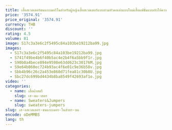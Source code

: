 ```yaml
---
title: เสื้อสเวตเตอร์ขนแกะเมอริโนสำหรับผู้หญิงเสื้อสเวตเตอร์แบบสวมหัวคอเต่าแบบใหม่เสื้อแฟชั่นแบบถักให้ความอบอุ่นสำหรับฤดูใบไม้ร่วงและฤดูหนาว
price: '3574.91'
price_original: '3574.91'
currency: THB
discount: ''
rating: 4.5
volume: 81
image: S17c3a3e6c2f5495c84a103be19212ba99.jpg
images:
  - S17c3a3e6c2f5495c84a103be19212ba99.jpg
  - S741f49be4b6f40b5ac4e2b4f6a5bb9f1r.jpg
  - S90b0a4bece894e9598e63dd623c30176M.jpg
  - S9e64b060ec724b93ac4f6e01c9e36b58v.jpg
  - Sbb4b96c26c2a453e860d71fea81c30b8U.jpg
  - Sbc27dc699bd4434b8ba8549f42693af1o.jpg
video: ''
categories:
  - name: เสื้อผ้าสตรี
    slug: เส-อผ-าสตร
  - name: Sweaters&Jumpers
    slug: sweaters-jumpers
slug: เส-อสเวตเตอร-ขนแกะเมอร-โนสำหร-บผ
encode: oDeMMBS
lang: th
---
```

  